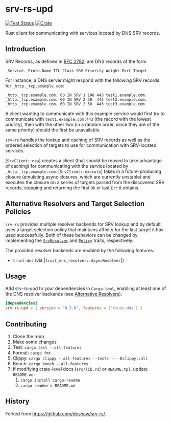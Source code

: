 # srv-rs-upd

[![Test Status](https://github.com/DeterminateSystems/srv-rs/workflows/Rust/badge.svg?event=push)](https://github.com/DeterminateSystems/srv-rs/actions)
[![Crate](https://img.shields.io/crates/v/srv-rs-upd.svg)](https://crates.io/crates/srv-rs-upd)

Rust client for communicating with services located by DNS SRV records.

## Introduction

SRV Records, as defined in [RFC 2782](https://tools.ietf.org/html/rfc2782),
are DNS records of the form

`_Service._Proto.Name TTL Class SRV Priority Weight Port Target`

For instance, a DNS server might respond with the following SRV records for
`_http._tcp.example.com`:

```
_http._tcp.example.com. 60 IN SRV 1 100 443 test1.example.com.
_http._tcp.example.com. 60 IN SRV 2 50  443 test2.example.com.
_http._tcp.example.com. 60 IN SRV 2 50  443 test3.example.com.
```

A client wanting to communicate with this example service would first try to
communicate with `test1.example.com:443` (the record with the lowest
priority), then with the other two (in a random order, since they are of the
same priority) should the first be unavailable.

`srv-rs` handles the lookup and caching of SRV records as well as the ordered
selection of targets to use for communication with SRV-located services.

[`SrvClient::new`] creates a client (that should be reused to take advantage of
caching) for communicating with the service located by `_http._tcp.example.com`.
[`SrvClient::execute`] takes in a future-producing closure (emulating async
closures, which are currently unstable) and executes the closure on a series of
targets parsed from the discovered SRV records, stopping and returning the
first `Ok` or last `Err` it obtains.

## Alternative Resolvers and Target Selection Policies

`srv-rs` provides multiple resolver backends for SRV lookup and by default uses
a target selection policy that maintains affinity for the last target it has
used successfully. Both of these behaviors can be changed by implementing the
[`SrvResolver`] and [`Policy`] traits, respectively.

The provided resolver backends are enabled by the following features:

- `trust-dns` (via [`trust_dns_resolver::AsyncResolver`])

[`SrvResolver`]: resolver::SrvResolver
[`Policy`]: policy::Policy

## Usage

Add srv-rs-upd to your dependencies in `Cargo.toml`, enabling at least one of
the DNS resolver backends (see [Alternative Resolvers](README.md#alternative-resolvers-and-target-selection-policies)).

```toml
[dependencies]
srv-rs-upd = { version = "0.2.0", features = ["trust-dns"] }
```

## Contributing

1. Clone the repo
2. Make some changes
3. Test: `cargo test --all-features`
4. Format: `cargo fmt`
5. Clippy: `cargo clippy --all-features --tests -- -Dclippy::all`
6. Bench: `cargo bench --all-features`
7. If modifying crate-level docs (`src/lib.rs`) or `README.tpl`, update `README.md`:
    1. `cargo install cargo-readme`
    2. `cargo readme > README.md`

## History

Forked from https://github.com/deshaw/srv-rs/.
